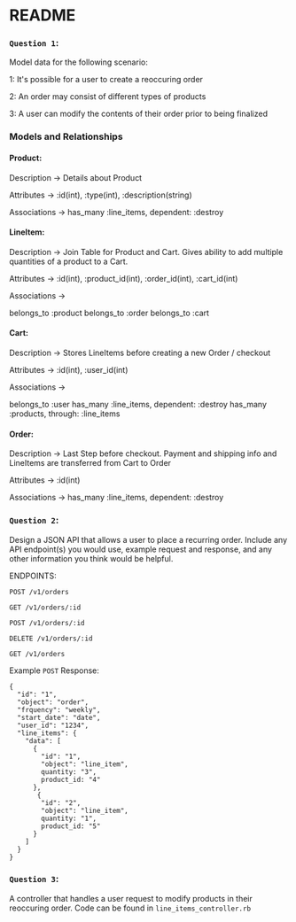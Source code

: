 # README


### `Question 1`:

Model data for the following scenario:

1: It's possible for a user to create a reoccuring order

2: An order may consist of different types of products

3: A user can modify the contents of their order prior to being finalized

### Models and Relationships

#### Product:
Description -> Details about Product

Attributes -> :id(int), :type(int), :description(string)

Associations -> has_many :line_items, dependent: :destroy


#### LineItem:
Description -> Join Table for Product and Cart. Gives ability to add multiple quantities of a product to a Cart.

Attributes -> :id(int), :product_id(int), :order_id(int), :cart_id(int)

Associations ->

belongs_to :product
belongs_to :order
belongs_to :cart

#### Cart:
Description -> Stores LineItems before creating a new Order / checkout

Attributes -> :id(int), :user_id(int)

Associations ->

belongs_to :user
has_many :line_items, dependent: :destroy
has_many :products, through: :line_items

#### Order:
Description -> Last Step before checkout. Payment and shipping info and LineItems are transferred from Cart to Order

Attributes -> :id(int)

Associations -> has_many :line_items, dependent: :destroy


### `Question 2`:

Design a JSON API that allows a user to place a recurring order. Include any API
endpoint(s) you would use, example request and response, and any other
information you think would be helpful.

ENDPOINTS:

`POST /v1/orders`

`GET /v1/orders/:id`

`POST /v1/orders/:id`

`DELETE /v1/orders/:id`

`GET /v1/orders`



Example `POST` Response:

```
{
  "id": "1",
  "object": "order",
  "frquency": "weekly",
  "start_date": "date",
  "user_id": "1234",
  "line_items": {
    "data": [
      {
        "id": "1",
        "object": "line_item",
        quantity: "3",
        product_id: "4"
      },
       {
        "id": "2",
        "object": "line_item",
        quantity: "1",
        product_id: "5"
      }
    ]
  }
}
```


### `Question 3`:

A controller that handles a user request to modify products in their reoccuring order.
Code can be found in `line_items_controller.rb`

